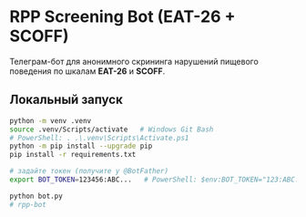 # RPP Screening Bot (EAT-26 + SCOFF)

Телеграм-бот для анонимного скрининга нарушений пищевого поведения по шкалам **EAT-26** и **SCOFF**.

## Локальный запуск

```bash
python -m venv .venv
source .venv/Scripts/activate   # Windows Git Bash
# PowerShell: . .\.venv\Scripts\Activate.ps1
python -m pip install --upgrade pip
pip install -r requirements.txt

# задайте токен (получите у @BotFather)
export BOT_TOKEN=123456:ABC...   # PowerShell: $env:BOT_TOKEN="123:ABC..."

python bot.py
# rpp-bot
